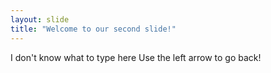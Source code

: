 ```yaml
---
layout: slide
title: "Welcome to our second slide!"
---
```

I don't know what to type here
Use the left arrow to go back!
